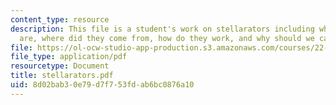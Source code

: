 ```yaml
---
content_type: resource
description: This file is a student's work on stellarators including what stellarators
  are, where did they come from, how do they work, and why should we care about them?
file: https://ol-ocw-studio-app-production.s3.amazonaws.com/courses/22-012-seminar-fusion-and-plasma-physics-spring-2006/8d02bab30e79d7f753fdab6bc0876a10_stellarators.pdf
file_type: application/pdf
resourcetype: Document
title: stellarators.pdf
uid: 8d02bab3-0e79-d7f7-53fd-ab6bc0876a10
---
```

